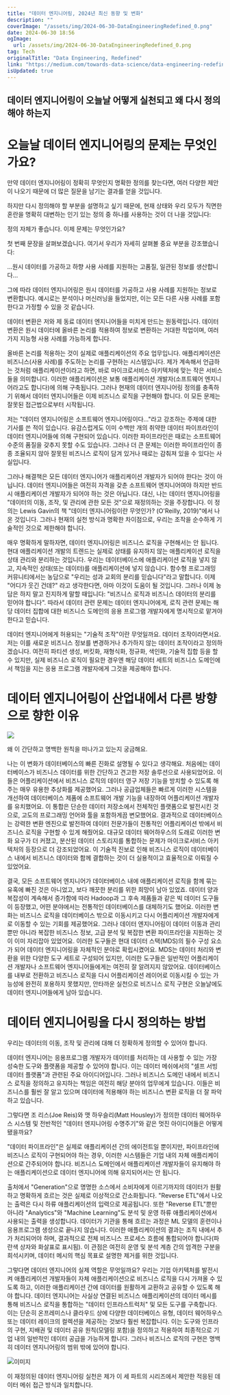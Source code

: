 ```yaml
---
title: "데이터 엔지니어링, 2024년 최신 동향 및 변화"
description: ""
coverImage: "/assets/img/2024-06-30-DataEngineeringRedefined_0.png"
date: 2024-06-30 18:56
ogImage:
  url: /assets/img/2024-06-30-DataEngineeringRedefined_0.png
tag: Tech
originalTitle: "Data Engineering, Redefined"
link: "https://medium.com/towards-data-science/data-engineering-redefined-643249cbbadd"
isUpdated: true
---
```


## 데이터 엔지니어링이 오늘날 어떻게 실천되고 왜 다시 정의해야 하는지

# 오늘날 데이터 엔지니어링의 문제는 무엇인가요?

만약 데이터 엔지니어링이 정확히 무엇인지 명확한 정의를 찾는다면, 여러 다양한 제안이 나오기 때문에 더 많은 질문을 남기는 결과를 얻을 것입니다.

하지만 다시 정의해야 할 부분을 설명하고 싶기 때문에, 현재 상태와 우리 모두가 직면한 혼란을 명확히 대변하는 인기 있는 정의 중 하나를 사용하는 것이 더 나을 것입니다:

<div class="content-ad"></div>

정의 자체가 좋습니다. 이제 문제는 무엇인가요?

첫 번째 문장을 살펴보겠습니다. 여기서 우리가 자세히 살펴볼 중요 부분을 강조했습니다:

…원시 데이터를 가공하고 하향 사용 사례를 지원하는 고품질, 일관된 정보를 생산합니다…

그에 따라 데이터 엔지니어링은 원시 데이터를 가공하고 사용 사례를 지원하는 정보로 변환합니다. 예시로는 분석이나 머신러닝을 들었지만, 이는 모든 다른 사용 사례를 포함한다고 가정할 수 있을 것 같습니다.

<div class="content-ad"></div>

데이터 변환은 저와 제 동료 데이터 엔지니어들을 미치게 만드는 원동력입니다. 데이터 변환은 원시 데이터에 올바른 논리를 적용하여 정보로 변환하는 거대한 작업이며, 여러 가지 지능형 사용 사례를 가능하게 합니다.

올바른 논리를 적용하는 것이 실제로 애플리케이션의 주요 업무입니다. 애플리케이션은 비즈니스(사용 사례)를 주도하는 논리를 구현하는 시스템입니다. 제가 계속해서 언급하는 것처럼 애플리케이션이라고 하면, 바로 마이크로서비스 아키텍처에 맞는 작은 서비스들을 의미합니다. 이러한 애플리케이션은 보통 애플리케이션 개발자(소프트웨어 엔지니어라고도 합니다)에 의해 구축됩니다. 그러나 현재의 데이터 엔지니어링 정의를 충족하기 위해서 데이터 엔지니어들은 이제 비즈니스 로직을 구현해야 합니다. 이 모든 문제는 잘못된 접근법으로부터 시작됩니다.

저는 "데이터 엔지니어링은 소프트웨어 엔지니어링이다..."라고 강조하는 주제에 대한 기사를 쓴 적이 있습니다. 유감스럽게도 이미 수백만 개의 취약한 데이터 파이프라인이 데이터 엔지니어들에 의해 구현되어 있습니다. 이러한 파이프라인은 때로는 소프트웨어 수준의 품질을 갖추지 못할 수도 있습니다. 그러나 더 큰 문제는 이러한 파이프라인이 종종 조율되지 않아 잘못된 비즈니스 로직이 담겨 있거나 때로는 감춰져 있을 수 있다는 사실입니다.

그러나 해결책은 모든 데이터 엔지니어가 애플리케이션 개발자가 되어야 한다는 것이 아닙니다. 데이터 엔지니어들은 여전히 자격을 갖춘 소프트웨어 엔지니어여야 하지만 반드시 애플리케이션 개발자가 되어야 하는 것은 아닙니다. 대신, 나는 데이터 엔지니어링을 "데이터의 이동, 조작, 및 관리에 관한 모든 것"으로 재정의하는 것을 주장합니다. 이 정의는 Lewis Gavin의 책 "데이터 엔지니어링이란 무엇인가? (O'Reilly, 2019)"에서 나온 것입니다. 그러나 현재의 실천 방식과 명확한 차이점으로, 우리는 조작을 순수하게 기술적인 것으로 제한해야 합니다.

<div class="content-ad"></div>

매우 명확하게 말하자면, 데이터 엔지니어링은 비즈니스 로직을 구현해서는 안 됩니다. 현대 애플리케이션 개발의 트렌드는 실제로 상태를 유지하지 않는 애플리케이션 로직을 상태 관리와 분리하는 것입니다. 우리는 데이터베이스에 애플리케이션 로직을 넣지 않고, 지속적인 상태(또는 데이터)를 애플리케이션에 넣지 않습니다. 함수형 프로그래밍 커뮤니티에서는 농담으로 "우리는 성과 교회의 분리를 믿습니다"라고 말합니다. 이제 "어디가 웃긴 건데?" 라고 생각한다면, 아마 이것이 도움이 될 것입니다. 그러나 이제 농담은 하지 말고 진지하게 말할 때입니다: "비즈니스 로직과 비즈니스 데이터의 분리를 믿어야 합니다". 따라서 데이터 관련 문제는 데이터 엔지니어에게, 로직 관련 문제는 해당 데이터 집합에 대한 비즈니스 도메인의 응용 프로그램 개발자에게 명시적으로 맡겨야 한다고 믿습니다.

데이터 엔지니어에게 허용되는 "기술적 조작"이란 무엇일까요. 데이터 조작이라면서요. 저는 이를 새로운 비즈니스 정보를 변경하거나 추가하지 않는 데이터 조작이라고 정의하겠습니다. 여전히 파티션 생성, 버킷화, 재형식화, 정규화, 색인화, 기술적 집합 등을 할 수 있지만, 실제 비즈니스 로직이 필요한 경우엔 해당 데이터 세트의 비즈니스 도메인에서 책임을 지는 응용 프로그램 개발자에게 그것을 제공해야 합니다.

# 데이터 엔지니어링이 산업내에서 다른 방향으로 향한 이유

<img src="/assets/img/2024-06-30-DataEngineeringRedefined_0.png" />

<div class="content-ad"></div>

왜 이 간단하고 명백한 원칙을 떠나가고 있는지 궁금해요.

나는 이 변화가 데이터베이스의 빠른 진화로 설명될 수 있다고 생각해요. 처음에는 데이터베이스가 비즈니스 데이터를 위한 간단하고 견고한 저장 솔루션으로 사용되었어요. 이들은 어플리케이션에서 비즈니스 로직의 데이터 영구 저장 기능을 방치할 수 있도록 해주는 매우 유용한 추상화를 제공했어요. 그러나 공급업체들은 빠르게 이러한 시스템을 개선하여 데이터베이스 제품에 소프트웨어 개발 기능을 내장하여 어플리케이션 개발자를 유치했어요. 이 통합은 단순한 데이터 저장소에서 전체적인 플랫폼으로 발전시킨 것으로, 고도의 프로그래밍 언어와 툴을 포함하게끔 변모했어요. 결과적으로 데이터베이스는 강력한 변환 엔진으로 발전하여 데이터 전문가들이 전통적인 어플리케이션 밖에서 비즈니스 로직을 구현할 수 있게 해줬어요. 대규모 데이터 웨어하우스의 도래로 이러한 변화 요구가 더 커졌고, 분산된 데이터 스토리지를 통합하는 문제가 마이크로서비스 아키텍처의 등장으로 더 강조되었어요. 이 기술적 진보로 인해 비즈니스 로직이 데이터베이스 내에서 비즈니스 데이터와 함께 결합하는 것이 더 실용적이고 효율적으로 이뤄질 수 있었어요.

결국, 모든 소프트웨어 엔지니어가 데이터베이스 내에 애플리케이션 로직을 함께 묶는 유혹에 빠진 것은 아니었고, 보다 깨끗한 분리를 위한 희망이 남아 있었죠. 데이터 양과 복잡성이 계속해서 증가함에 따라 Hadoop과 그 후속 제품들과 같은 빅 데이터 도구들이 등장했고, 어떤 분야에서는 전통적인 데이터베이스를 대체하기도 했어요. 이러한 변화는 비즈니스 로직을 데이터베이스 밖으로 이동시키고 다시 어플리케이션 개발자에게로 이동할 수 있는 기회를 제공했어요. 그러나 데이터 엔지니어링이 데이터 이동과 관리뿐만 아니라 복잡한 비즈니스 정보, 고급 분석 및 복잡한 변환 파이프라인을 지원하는 것이 이미 자리잡아 있었어요. 이러한 도구들은 현대 데이터 스택(MDS)의 필수 구성 요소가 되어 데이터 엔지니어링을 자체적인 분야로 확립시켰어요. MDS는 데이터 처리와 변환을 위한 다양한 도구 세트로 구성되어 있지만, 이러한 도구들은 일반적인 어플리케이션 개발자나 소프트웨어 엔지니어들에게는 여전히 잘 알려지지 않았어요. 데이터베이스를 내부로 전환하고 비즈니스 로직을 다시 어플리케이션 레이어로 이동시킬 수 있는 가능성에 완전히 포용하지 못했지만, 안타까운 실천으로 비즈니스 로직 구현은 오늘날에도 데이터 엔지니어들에게 남아 있습니다.

<div class="content-ad"></div>

# 데이터 엔지니어링을 다시 정의하는 방법

우리는 데이터의 이동, 조작 및 관리에 대해 더 정확하게 정의할 수 있어야 합니다.

데이터 엔지니어는 응용프로그램 개발자가 데이터를 처리하는 데 사용할 수 있는 가장 성숙한 도구와 플랫폼을 제공할 수 있어야 합니다. 이는 데이터 메쉬에서의 "셀프 서빙 데이터 플랫폼"과 관련된 주요 아이디어입니다. 그러나 비즈니스 도메인 내에서 비즈니스 로직을 정의하고 유지하는 책임은 여전히 해당 분야의 업무에게 있습니다. 이들은 비즈니스를 훨씬 잘 알고 있으며 데이터에 적용해야 하는 비즈니스 변환 로직을 더 잘 파악하고 있습니다.

그렇다면 조 리스(Joe Reis)와 맷 하우슬리(Matt Housley)가 정의한 데이터 웨어하우스 시스템 및 전반적인 "데이터 엔지니어링 수명주기"와 같은 멋진 아이디어들은 어떻게 됐을까요?

<div class="content-ad"></div>

"데이터 파이프라인"은 실제로 애플리케이션 간의 에이전트일 뿐이지만, 파이프라인에 비즈니스 로직이 구현되어야 하는 경우, 이러한 시스템들은 기업 내의 자체 애플리케이션으로 간주되어야 합니다. 비즈니스 도메인에서 애플리케이션 개발자들이 유지해야 하는 애플리케이션으로 데이터 엔지니어에 의해 유지되어서는 안 됩니다.

출처에서 "Generation"으로 명명한 소스에서 소비자에게 이르기까지의 데이터가 원활하고 명확하게 흐르는 것은 실제로 이상적으로 간소화됩니다. "Reverse ETL"에서 나오는 출력은 다시 하류 애플리케이션의 입력으로 제공됩니다. 또한 "Reverse ETL"뿐만 아니라 "Analytics"와 "Machine Learning"도 분석 및 운영 하류 애플리케이션에서 사용되는 출력을 생성합니다. 데이터가 기관을 통해 흐르는 과정은 ML 모델의 훈련이나 응용프로그램 생성으로 끝나지 않습니다. 이러한 애플리케이션의 결과는 조직 내에서 추가 처리되어야 하며, 결과적으로 전체 비즈니스 프로세스 흐름에 통합되어야 합니다(파란색 상자와 화살표로 표시됨). 이 관점은 여전히 운영 및 분석 계층 간의 엄격한 구분을 희석시키며, 데이터 메시의 핵심 목표로 설명한 제거를 위한 것입니다.

그렇다면 데이터 엔지니어의 실제 역할은 무엇일까요? 우리는 기업 아키텍처를 발전시켜 애플리케이션 개발자들이 자체 애플리케이션으로 비즈니스 로직을 다시 가져올 수 있도록 하고, 이러한 애플리케이션 간에 데이터를 원활하게 교환하고 공유할 수 있도록 해야 합니다. 데이터 엔지니어는 사실상 연결된 비즈니스 애플리케이션의 데이터 메시를 통해 비즈니스 로직을 통합하는 "데이터 인프라스트럭처" 및 모든 도구를 구축합니다. 이는 단순히 온프레미스나 클라우드 상에 다양한 데이터베이스 유형, 데이터 웨어하우스 또는 데이터 레이크의 컬렉션을 제공하는 것보다 훨씬 복잡합니다. 이는 도구와 인프라의 구현, 지배권 및 데이터 공유 원칙(모델링 포함)을 정의하고 적용하여 최종적으로 기업 내의 일반적인 데이터 공급을 가능하게 합니다. 그러나 비즈니스 로직의 구현은 명백히 데이터 엔지니어링의 범위 밖에 있어야 합니다.

![이미지](/assets/img/2024-06-30-DataEngineeringRedefined_1.png)

<div class="content-ad"></div>

이 재정의된 데이터 엔지니어링 실천은 제가 이 세 파트의 시리즈에서 제안한 적응된 데이터 메쉬 접근 방식과 일치합니다.

